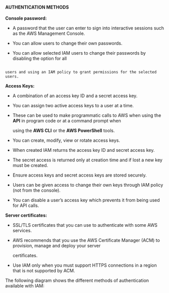#### AUTHENTICATION METHODS


**Console password:**


- A password that the user can enter to sign into interactive sessions such as the AWS Management Console.

- You can allow users to change their own passwords.

- You can allow selected IAM users to change their passwords by disabling the option for all


```

users and using an IAM policy to grant permissions for the selected users.

```


**Access Keys:**


- A combination of an access key ID and a secret access key.

- You can assign two active access keys to a user at a time.

- These can be used to make programmatic calls to AWS when using the **API** in program code or at a command prompt when

  using the **AWS CLI** or the **AWS PowerShell** tools.

- You can create, modify, view or rotate access keys.

- When created IAM returns the access key ID and secret access key.

- The secret access is returned only at creation time and if lost a new key must be created.

- Ensure access keys and secret access keys are stored securely.

- Users can be given access to change their own keys through IAM policy (not from the console).

- You can disable a user’s access key which prevents it from being used for API calls.


**Server certificates:**


- SSL/TLS certificates that you can use to authenticate with some AWS services.

- AWS recommends that you use the AWS Certificate Manager (ACM) to provision, manage and deploy your server

  certificates.

- Use IAM only when you must support HTTPS connections in a region that is not supported by ACM.


The following diagram shows the different methods of authentication available with IAM:

